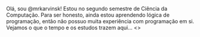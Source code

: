 Olá, sou @mrkarvinsk!
Estou no segundo semestre de Ciência da Computação.
Para ser honesto, ainda estou aprendendo lógica de programação, então não possuo muita experiência com programação em si.
Vejamos o que o tempo e os estudos trazem aqui...
<>
